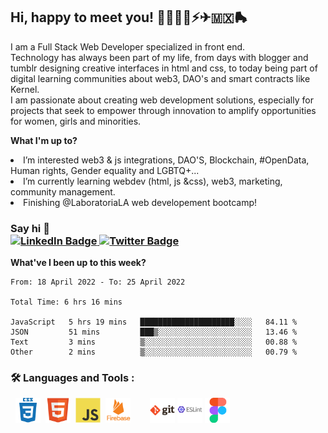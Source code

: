 <h2> Hi, happy to meet you! 🌈👩🏽‍💻⚡️✈🇲🇽🛼 </h2>
<p> I am a Full Stack Web Developer specialized in front end. <br>
Technology has always been part of my life, from days with blogger and tumblr designing creative interfaces in html and css, to today being part of digital learning communities about web3, DAO's and smart contracts like Kernel. <br>
I am passionate about creating web development solutions, especially for projects that seek to empower through innovation to amplify opportunities for women, girls and minorities. </p>

<p> <b> What I'm up to? </b> 
<li> I’m interested web3 & js integrations, DAO'S, Blockchain, #OpenData, Human rights, Gender equality and LGBTQ+... </li>
<li>I’m currently learning webdev (html, js &css), web3, marketing, community management. </li>
<li> Finishing @LaboratoriaLA web developement bootcamp!</li></p>

<h3> Say hi 👋 <div id="badges">
  <a href="https://www.linkedin.com/in/marianahuesca/">
    <img src="https://img.shields.io/badge/LinkedIn-blue?style=for-the-badge&logo=linkedin&logoColor=white" alt="LinkedIn Badge"/>
  </a>
  <a href="https://twitter.com/0xMariana">
    <img src="https://img.shields.io/badge/Twitter-blue?style=for-the-badge&logo=twitter&logoColor=white" alt="Twitter Badge"/>
  </a>
</div></h3>

<b> What've I been up to this week?</b>

<!--START_SECTION:waka-->

```text
From: 18 April 2022 - To: 25 April 2022

Total Time: 6 hrs 16 mins

JavaScript   5 hrs 19 mins   █████████████████████░░░░   84.11 %
JSON         51 mins         ███▒░░░░░░░░░░░░░░░░░░░░░   13.46 %
Text         3 mins          ▒░░░░░░░░░░░░░░░░░░░░░░░░   00.88 %
Other        2 mins          ▒░░░░░░░░░░░░░░░░░░░░░░░░   00.79 %
```

<!--END_SECTION:waka-->
### :hammer_and_wrench: Languages and Tools :
<div>
 <! --- <img src="https://github.com/devicons/devicon/blob/master/icons/react/react-original-wordmark.svg" title="React" alt="React" width="40" height="40"/>&nbsp;
  <img src="https://github.com/devicons/devicon/blob/master/icons/css3/css3-plain-wordmark.svg"  title="CSS3" alt="CSS" width="40" height="40"/>&nbsp;
  <img src="https://github.com/devicons/devicon/blob/master/icons/html5/html5-original.svg" title="HTML5" alt="HTML" width="40" height="40"/>&nbsp;
  <img src="https://github.com/devicons/devicon/blob/master/icons/javascript/javascript-original.svg" title="JavaScript" alt="JavaScript" width="40" height="40"/>&nbsp;
  <img src="https://github.com/devicons/devicon/blob/master/icons/firebase/firebase-plain-wordmark.svg" title="Firebase" alt="Firebase" width="40" height="40"/>&nbsp;
<! --- <img src="https://github.com/devicons/devicon/blob/master/icons/mysql/mysql-original-wordmark.svg" title="MySQL"  alt="MySQL" width="40" height="40"/>&nbsp;
<! ---  <img src="https://github.com/devicons/devicon/blob/master/icons/nodejs/nodejs-original-wordmark.svg" title="NodeJS" alt="NodeJS" width="40" height="40"/>&nbsp;
  <! --- <img src="https://github.com/devicons/devicon/blob/master/icons/amazonwebservices/amazonwebservices-plain-wordmark.svg" title="AWS" alt="AWS" width="40" height="40"/>&nbsp;
  <img src="https://github.com/devicons/devicon/blob/master/icons/git/git-original-wordmark.svg" title="Git" **alt="Git" width="40" height="40"/>
  <img src="https://github.com/devicons/devicon/blob/master/icons/eslint/eslint-original-wordmark.svg" title="Eslint" **alt="Eslint" width="40" height="40"/>
   <img src="https://github.com/devicons/devicon/blob/master/icons/figma/figma-original.svg" title="Figma" **alt="Figma" width="40" height="40"/>
</div>
